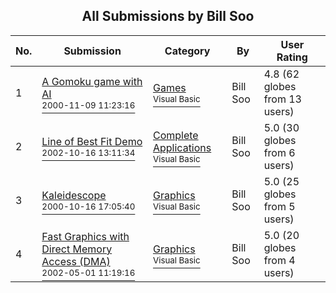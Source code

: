 ﻿<div align="center">

## All Submissions by Bill Soo

</div>

No.  | Submission | Category | By   | User Rating
---- | ---------- | -------- | ---- | -----------
1 | [A Gomoku game with AI<br /><sup>2000-11-09 11:23:16</sup>](https://github.com/Planet-Source-Code/bill-soo-a-gomoku-game-with-ai__1-12583) | [Games<br /><sup>Visual Basic</sup>](../ByCategory/games__1-38.md) | Bill Soo | 4.8 (62 globes from 13 users)
2 | [Line of Best Fit Demo<br /><sup>2002-10-16 13:11:34</sup>](https://github.com/Planet-Source-Code/bill-soo-line-of-best-fit-demo__1-39890) | [Complete Applications<br /><sup>Visual Basic</sup>](../ByCategory/complete-applications__1-27.md) | Bill Soo | 5.0 (30 globes from 6 users)
3 | [Kaleidescope<br /><sup>2000-10-16 17:05:40</sup>](https://github.com/Planet-Source-Code/bill-soo-kaleidescope__1-12132) | [Graphics<br /><sup>Visual Basic</sup>](../ByCategory/graphics__1-46.md) | Bill Soo | 5.0 (25 globes from 5 users)
4 | [Fast Graphics with Direct Memory Access \(DMA\)<br /><sup>2002-05-01 11:19:16</sup>](https://github.com/Planet-Source-Code/bill-soo-fast-graphics-with-direct-memory-access-dma__1-34297) | [Graphics<br /><sup>Visual Basic</sup>](../ByCategory/graphics__1-46.md) | Bill Soo | 5.0 (20 globes from 4 users)
